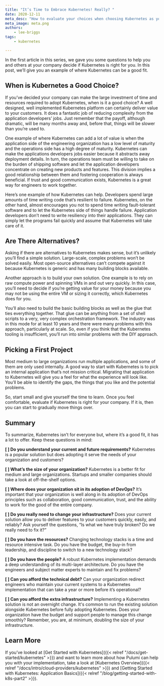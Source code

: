 ```yaml
---
title: "It’s Time to Embrace Kubernetes! Really? "
date: 2020-12-11
meta_desc: "How to evaluate your choices when choosing Kubernetes as your application platform."
meta_image: meta.png
authors:
    - lee-briggs
tags:
    - kubernetes

---
```


In the first article in this series,  we gave you some questions to help you and others at your company decide if Kubernetes is right for you. In this post, we’ll give you an example of where Kubernetes can be a good fit.

<!--more-->

## When is Kubernetes a Good Choice?

If you’ve decided your company can make the large investment of time and resources required to adopt Kubernetes, when is it a good choice? A well designed, well implemented Kubernetes platform can certainly deliver value to your customers. It does a fantastic job of reducing complexity from the application developers’ jobs. Just remember that the payoff, although dramatic, will be many months away and, before that, things will be slower than you’re used to.

One example of where Kubernetes can add a lot of value is when the application side of the engineering organization has a low level of maturity and the operations side has a high degree of maturity. Kubernetes can make the applications developers jobs easier because it abstracts away deployment details. In turn, the operations team must be willing to take on the burden of shipping software and let the application developers concentrate on creating new products and features. This division implies a good relationship between them and fostering cooperation is always beneficial. If trust and good communication exists, Kubernetes is a great way for engineers to work together.

Here’s one example of how Kubernetes can help. Developers spend large amounts of time writing code that’s resilient to failure. Kubernetes, on the other hand, almost encourages you not to spend time writing fault-tolerant software and to let the Kubernetes side of things handle failure. Application developers don’t need to write resiliency into their applications. They can simply let the programs fail quickly and assume that Kubernetes will take care of it.

## Are There Alternatives?

Asking if there are alternatives to Kubernetes makes sense, but it’s unlikely you’ll find a simple solution. Large-scale, complex problems won’t be solved easily. Most open-source alternatives can’t compete against it because Kubernetes is generic and has many building blocks available.

Another approach is to build your own solution. One example is to rely on raw compute power and spinning VMs in and out very quickly. In this case, you’ll need to decide if you’re getting value for your money because you may not be using the entire VM or sizing it correctly, which Kubernetes does for you.

You’ll also need to build the basic building blocks as well as the glue that ties everything together. That glue can be anything from a set of shell scripts to a very, very complex orchestration framework. The industry was in this mode for at least 10 years and there were many problems with this approach, particularly at scale. So, even if you think that the Kubernetes tooling is insufficient, you’ll run into similar problems with the DIY approach.

## Picking a First Project

Most medium to large organizations run multiple applications, and some of them are only used internally. A good way to start with Kubernetes is to pick an internal application that’s not mission critical. Migrating that application to Kubernetes will give you a feel for what the experience will look like. You’ll be able to identify the gaps, the things that you like and the potential problems.

So, start small and give yourself the time to learn. Once you feel comfortable, evaluate if Kubernetes is right for your company. If it is, then you can start to gradually move things over.

## Summary

To summarize, Kubernetes isn’t for everyone but, where it’s a good fit, it has a lot to offer. Keep these questions  in mind:

**[ ] Do you understand your current and future requirements?**
Kubernetes is a popular solution but does adopting it serve the needs of your organization and customers?

**[ ] What’s the size of your organization?**
Kubernetes is a better fit for medium and large organizations. Startups and smaller  companies should take a look at off-the-shelf options.

**[ ] Where does your organization sit in its adoption of DevOps?**
It’s important that your organization is well along in its adoption of DevOps principles such as collaboration, good communication, trust, and the ability to work for the good of the entire company.

**[ ] Do you really need to change your infrastructure?**
Does your current solution allow you to deliver features to your customers quickly, easily, and reliably? Ask yourself the questions, “Is what we have truly broken? Do we really need to fix it?”

**[ ] Do you have the resources?**
Changing technology stacks is a time and resource intensive task. Do you have the budget, the buy-in from leadership, and discipline to switch to a new technology stack?

**[ ] Do you have the people?**
A robust Kubernetes implementation demands a deep understanding of its multi-layer architecture. Do you have the engineers and subject matter experts to maintain and fix problems?

**[ ] Can you afford the technical debt?**
Can your organization redirect engineers who maintain your current systems to a Kubernetes implementation that can take a year or more before it’s operational?

**[ ] Can you afford the extra infrastructure?**
Implementing a Kubernetes solution is not an overnight change. It's common to run the existing solution alongside Kubernetes before fully adopting Kubernetes. Does your organization have the budget and support people to manage this change smoothly? Remember, you are, at minimum, doubling the size of your infrastructure.

## Learn More

If you’ve looked at [Get Started with Kubernetes]({{< relref "/docs/get-started/kubernetes" >}}) and want to learn more about how Pulumi can help you with your implementation, take a look at [Kubernetes Overview]({{< relref "/docs/intro/cloud-providers/kubernetes" >}}) and [Getting Started with Kubernetes: Application Basics]({{< relref "/blog/getting-started-with-k8s-part2" >}}).
